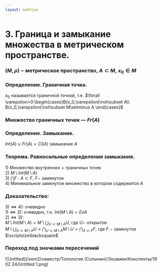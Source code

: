 ```yaml
---  
layout: mathjax  
---  
```

  
# 3. Граница и замыкание множества в метрическом пространстве.  
  
### $(M,\rho)~-~$метрическое пространство, $A\subset M,~x_0\in M$  
  
### Определение. Граничная точка.  
$x_0$ называется граничной точкой, т.е. $\forall \varepsilon>0:\begin{cases}B(x_0,\varepsilon)\not\subset A\\  
B(x_0,\varepsilon)\not\subset M\setminus A  
\end{cases}$  
  
### Множество граничных точек — $Fr(A)$  
  
### Определение. Замыкание.  
$Int(A)~\cup~Fr(A)=Cl(A)$ замыкание $A$  
  
### Теорема. Равносильные определения замыкания.  
$1)$ Множество внутренних + граничных точек  
$2)$ $M \setminus Int(M \setminus A)$  
$3)$ $\bigcap F$ : $A \subset F$, $F -$  замкнутое  
$4)$ Минимальное замкнутое множество в котором содержится $A$  
  
### Доказательство:  
$3)\Leftrightarrow4)$: очевидно  
$1)\Leftrightarrow2)$: очевидно, т.к. $Int(M \setminus A) = Ex A$  
$2)\Leftrightarrow3)$:  
$M \setminus Int(M \setminus A) = M \setminus \displaystyle\bigcup_{U \subset M \setminus A}U,$ где $U -$  открытое.  
$M \setminus \displaystyle\bigcup_{U \subset M \setminus A}U=\bigcap_{U \subset M \setminus A} {M\setminus U}=\bigcap_{A\subset F}F$, где $F~-$ замкнутое  $\scriptsize\blacksquare$  
  
### Переход под значками пересечений  
  
![Untitled](/sem2/семестр/Топология (Солынин)/Экзамен/Конспекты/19 02 24/Untitled 1.png)  

